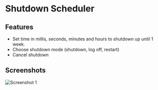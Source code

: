 # Shutdown Scheduler

## Features

- Set time in millis, seconds, minutes and hours to shutdown up until 1 week.
- Choose shutdown mode (shutdown, log off, restart)
- Cancel shutdown

## Screenshots
![Screenshot 1](https://imgur.com/5adZUee "Screenshot 1")
